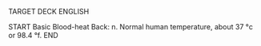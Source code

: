TARGET DECK
ENGLISH

START
Basic
Blood-heat
Back: n. Normal human temperature, about 37 °c or 98.4 °f.
END

